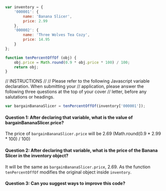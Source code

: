 ```javascript
var inventory = {
    '000001': {
        name: 'Banana Slicer',
        price: 2.99
    },
    '000002': {
        name: 'Three Wolves Tea Cozy',
        price: 14.95
    }        
};

function tenPercentOffOf (obj) {
    obj.price = Math.round(0.9 * obj.price * 100) / 100;
    return obj;
}
```

// INSTRUCTIONS
//
// Please refer to the following Javascript variable declaration. When submitting your
// application, please answer the following three questions at the top of your cover
// letter, before any salutations or headings.

```javascript
var bargainBananaSlicer = tenPercentOffOf(inventory['000001']);
```

#### Question 1: After declaring that variable, what is the value of bargainBananaSlicer.price?

The price of `bargainBananaSlicer.price` will be 2.69 (Math.round(0.9 * 2.99 * 100) / 100)

#### Question 2: After declaring that variable, what is the price of the Banana Slicer in the inventory object?

It will be the same as `bargainBananaSlicer.price`, 2.69. As the function `tenPercentOffOf` modifies the original object inside `inventory`.

#### Question 3: Can you suggest ways to improve this code?
